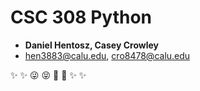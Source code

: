 # CSC 308 Python
 * __Daniel Hentosz,  Casey Crowley__
 * hen3883@calu.edu, cro8478@calu.edu

:sparkles: :sparkles: :stuck_out_tongue_winking_eye: :stuck_out_tongue_closed_eyes: :shit: :shit: :sparkles: :sparkles:
